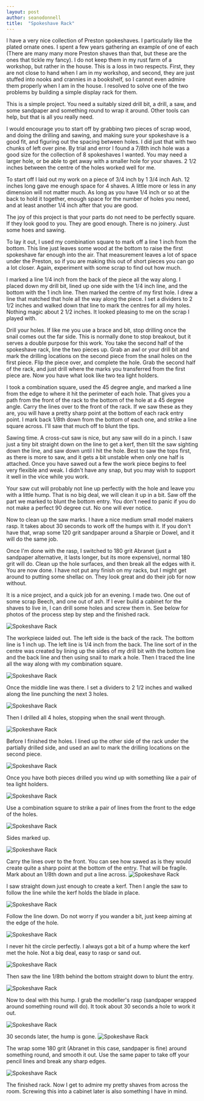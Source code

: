 ```yaml
---
layout: post
author: seanodonnell
title:  "Spokeshave Rack"
---
```


I have a very nice collection of Preston spokeshaves. I particularly like the plated ornate ones. I spent a few years gathering an example of one of each (There are many many more Preston shaves than that, but these are the ones that tickle my fancy). I do not keep them in my rust farm of a workshop, but rather in the house. This is a loss in two respects. First, they are not close to hand when I am in my workshop, and second, they are just stuffed into nooks and crannies in a bookshelf, so I cannot even admire them properly when I am in the house. I resolved to solve one of the two problems by building a simple display rack for them.

This is a simple project. You need a suitably sized drill bit, a drill, a saw, and some sandpaper and something round to wrap it around. Other tools can help, but that is all you really need.

I would encourage you to start off by grabbing two pieces of scrap wood, and doing the drilling and sawing, and making sure your spokeshave is a good fit, and figuring out the spacing between holes. I did just that with two chunks of left over pine. By trial and error I found a 7/8th inch hole was a good size for the collection of 8 spokeshaves I wanted. You may need a larger hole, or be able to get away with a smaller hole for your shaves. 2 1/2 inches between the centre of the holes worked well for me.  

To start off I laid out my work on a piece of 3/4 inch by 1 3/4 inch Ash. 12 inches long gave me enough space for 4 shaves. A little more or less  in any dimension will not matter much. As long as you have 1/4 inch or so at the back to hold it together, enough space for the number of holes you need, and at least another 1/4 inch after that you are good.

The joy of this project is that your parts do not need to be perfectly square. If they look good to you. They are good enough. There is no joinery. Just some hoes and sawing.

To lay it out, I used my combination square to mark off a line 1 inch from the bottom. This line just leaves some wood at the bottom to raise the first spokeshave far enough into the air. That measurement leaves a lot of space under the Preston, so if you are making this out of short pieces you can go a lot closer. Again, experiment with some scrap to find out how much.

I marked a line 1/4 inch from the back of the piece all the way along. I placed down my drill bit, lined up one side with the 1/4 inch line, and the bottom with the 1 inch line. Then marked the centre of my first hole. I drew a line that matched that hole all the way along the piece. I set a dividers to 2 1/2 inches and walked down that line to mark the centres for all my holes. Nothing magic about 2 1/2 inches. It looked pleasing to me on the scrap I played with.

Drill your holes. If like me you use a brace and bit, stop drilling once the snail comes out the far side. This is normally done to stop breakout, but it serves a double purpose for this work. You take the second half of the spokeshave rack, line the two pieces up. Grab an awl or your drill bit  and mark the drilling locations on the second piece from the snail holes on the first piece. Flip the piece over, and complete the hole. Grab the second half of the rack, and just drill where the marks you transferred from the first piece are. Now you have what look like two tea light holders.

I took a combination square, used the 45 degree angle, and marked a line from the edge to where it hit the perimeter of each hole. That gives you a path from the front of the rack to the bottom of the hole at a 45 degree angle. Carry the lines over to the front of the rack. If we saw these as they are, you will have a pretty sharp point at the bottom of each rack entry point. I mark back 1/8th down from the bottom of each one, and strike a line square across. I'll saw that much off to blunt the tips.

Sawing time. A cross-cut saw is nice, but any saw will do in a pinch. I saw just a tiny bit straight down on the line to get a kerf, then tilt the saw sighting down the line, and saw down until I hit the hole. Best to saw the tops first, as there is more to saw, and it gets a bit unstable when only one half is attached.
Once you have sawed out a few the work piece begins to feel very flexible and weak. I didn't have any snap, but you may wish to support it well in the vice while you work.

Your saw cut will probably not line up perfectly with the hole and leave you with a little hump. That is no big deal, we will clean it up in a bit. Saw off the part we marked to blunt the bottom entry. You don't need to panic if you do not make a perfect 90 degree cut. No one will ever notice.

Now to clean up the saw marks. I have a nice medium small model makers rasp. It takes about 30 seconds to work off the humps with it. If you don't have that, wrap some 120 grit sandpaper around a Sharpie or Dowel, and it will do the same job.

Once I'm done with the rasp, I switched to 180 grit Abranet (just a sandpaper alternative, it lasts longer, but its more expensive), normal 180 grit will do. Clean up the hole surfaces, and then break all the edges with it. You are now done. I have not put any finish on my racks, but I might get around to putting some shellac on. They look great and do their job for now without.

It is a nice project, and a quick job for an evening. I made two. One out of some scrap Beech, and one out of ash. If I ever build a cabinet for the shaves to live in, I can drill some holes and screw them in. See below for photos of the process step by step and the finished rack.

![Spokeshave Rack](/assets/images/spokeshaverack/1.jpg)

The workpiece laided out. The left side is the back of the rack. The bottom line is 1 inch up. The left line is 1/4 inch from the back. The line sort of in the centre was created by lining up the sides of my drill bit with the bottom line and the back line and then using snail to mark a hole. Then I traced the line all the way along with my combination square.

![Spokeshave Rack](/assets/images/spokeshaverack/2.jpg)

Once the middle line was there. I set a dividers to 2 1/2 inches and walked along the line punching the next 3 holes.

![Spokeshave Rack](/assets/images/spokeshaverack/3.jpg)

Then I drilled all 4 holes, stopping when the snail went through.

![Spokeshave Rack](/assets/images/spokeshaverack/4.jpg)

Before I finished the holes. I lined up the other side of the rack under the partially drilled side, and used an awl to mark the drilling locations on the second piece.

![Spokeshave Rack](/assets/images/spokeshaverack/5.jpg)

Once you have both pieces drilled you wind up with something like a pair of tea light holders.

![Spokeshave Rack](/assets/images/spokeshaverack/6.jpg)

Use a combination square to strike a pair of lines from the front to the edge of the holes.

![Spokeshave Rack](/assets/images/spokeshaverack/7.jpg)

Sides marked up.

![Spokeshave Rack](/assets/images/spokeshaverack/8.jpg)

Carry the lines over to the front. You can see how sawed as is they would create quite a sharp point at the bottom of the entry. That will be fragile. Mark about an 1/8th down and put a line across.
![Spokeshave Rack](/assets/images/spokeshaverack/13.jpg)

I saw straight down just enough to create a kerf. Then I angle the saw to follow the line while the kerf holds the blade in place.

![Spokeshave Rack](/assets/images/spokeshaverack/9.jpg)

Follow the line down. Do not worry if you wander a bit, just keep aiming at the edge of the hole.

![Spokeshave Rack](/assets/images/spokeshaverack/10.jpg)

I never hit the circle perfectly. I always got a bit of a hump where the kerf met the hole. Not a big deal, easy to rasp or sand out.

![Spokeshave Rack](/assets/images/spokeshaverack/11.jpg)

Then saw the line 1/8th behind the bottom straight down to blunt the entry.


![Spokeshave Rack](/assets/images/spokeshaverack/15.jpg)

Now to deal with this hump. I grab the modeller's rasp (sandpaper wrapped around something round will do). It took about 30 seconds a hole to work it out.

![Spokeshave Rack](/assets/images/spokeshaverack/16.jpg)

30 seconds later, the hump is gone.
![Spokeshave Rack](/assets/images/spokeshaverack/18.jpg)

The wrap some 180 grit (Abranet in this case, sandpaper is fine) around something round, and smooth it out. Use the same paper to take off your pencil lines and break any sharp edges.

![Spokeshave Rack](/assets/images/spokeshaverack/20.jpg)

The finished rack. Now I get to admire my pretty shaves from across the room. Screwing this into a cabinet later is also something I have in mind.
